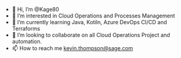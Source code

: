 - 👋 Hi, I’m @Kage80
- 👀 I’m interested in Cloud Operations and Processes Management
- 🌱 I’m currently learning Java, Kotiln, Azure DevOps CI/CD and Terraforms
- 💞️ I’m looking to collaborate on all Cloud Operations Project and automation. 
- 📫 How to reach me kevin.thompson@sage.com

<!---
Kage80/Kage80 is a ✨ special ✨ repository because its `README.md` (this file) appears on your GitHub profile.
You can click the Preview link to take a look at your changes.
--->
